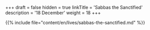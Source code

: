 +++
draft = false
hidden = true
linkTitle = 'Sabbas the Sanctified'
description = '18 December'
weight = 18
+++

{{% include file="content/en/lives/sabbas-the-sanctified.md" %}}
